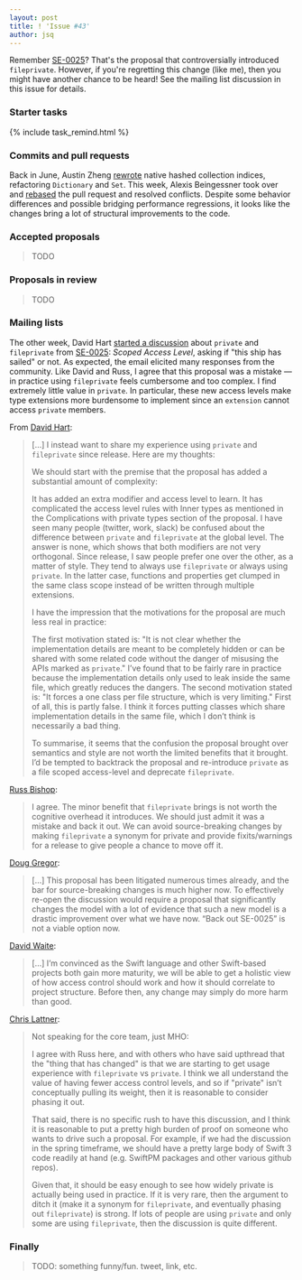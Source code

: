 ```yaml
---
layout: post
title: ! 'Issue #43'
author: jsq
---
```


Remember [SE-0025](https://github.com/apple/swift-evolution/blob/master/proposals/0025-scoped-access-level.md)? That's the proposal that controversially introduced `fileprivate`. However, if you're regretting this change (like me), then you might have another chance to be heard! See the mailing list discussion in this issue for details.

<!--excerpt-->

### Starter tasks

{% include task_remind.html %}

### Commits and pull requests

Back in June, Austin Zheng [rewrote](https://github.com/apple/swift/pull/3046) native hashed collection indices, refactoring `Dictionary` and `Set`. This week, Alexis Beingessner took over and [rebased](https://github.com/apple/swift/pull/5291) the pull request and resolved conflicts. Despite some behavior differences and possible bridging performance regressions, it looks like the changes bring a lot of structural improvements to the code.

### Accepted proposals

> TODO

### Proposals in review

> TODO

### Mailing lists

The other week, David Hart [started a discussion](https://lists.swift.org/pipermail/swift-evolution/Week-of-Mon-20161003/027632.html) about `private` and `fileprivate` from [SE-0025](https://github.com/apple/swift-evolution/blob/master/proposals/0025-scoped-access-level.md): *Scoped Access Level*, asking if "this ship has sailed" or not. As expected, the email elicited many responses from the community. Like David and Russ, I agree that this proposal was a mistake &mdash; in practice using `fileprivate` feels cumbersome and too complex. I find extremely little value in `private`. In particular, these new access levels make type extensions more burdensome to implement since an `extension` cannot access `private` members.

From [David Hart](https://lists.swift.org/pipermail/swift-evolution/Week-of-Mon-20161003/027647.html):

> [...] I instead want to share my experience using `private` and `fileprivate` since release. Here are my thoughts:
>
> We should start with the premise that the proposal has added a substantial amount of complexity:
>
> It has added an extra modifier and access level to learn.
> It has complicated the access level rules with Inner types as mentioned in the Complications with private types section of the proposal.
> I have seen many people (twitter, work, slack) be confused about the difference between `private` and `fileprivate` at the global level. The answer is none, which shows that both modifiers are not very orthogonal.
> Since release, I saw people prefer one over the other, as a matter of style. They tend to always use `fileprivate` or always using `private`. In the latter case, functions and properties get clumped in the same class scope instead of be written through multiple extensions.
>
> I have the impression that the motivations for the proposal are much less real in practice:
>
> The first motivation stated is: "It is not clear whether the implementation details are meant to be completely hidden or can be shared with some related code without the danger of misusing the APIs marked as `private`." I’ve found that to be fairly rare in practice because the implementation details only used to leak inside the same file, which greatly reduces the dangers.
> The second motivation stated is: "It forces a one class per file structure, which is very limiting." First of all, this is partly false. I think it forces putting classes which share implementation details in the same file, which I don’t think is necessarily a bad thing.
>
> To summarise, it seems that the confusion the proposal brought over semantics and style are not worth the limited benefits that it brought. I’d be tempted to backtrack the proposal and re-introduce `private` as a file scoped access-level and deprecate `fileprivate`.

[Russ Bishop](https://lists.swift.org/pipermail/swift-evolution/Week-of-Mon-20161003/027659.html):

> I agree. The minor benefit that `fileprivate` brings is not worth the cognitive overhead it introduces. We should just admit it was a mistake and back it out. We can avoid source-breaking changes by making `fileprivate` a synonym for private and provide fixits/warnings for a release to give people a chance to move off it.

[Doug Gregor](https://lists.swift.org/pipermail/swift-evolution/Week-of-Mon-20161010/027756.html):

> [...] This proposal has been litigated numerous times already, and the bar for source-breaking changes is much higher now. To effectively re-open the discussion would require a proposal that significantly changes the model with a lot of evidence that such a new model is a drastic improvement over what we have now. “Back out SE-0025” is not a viable option now.

[David Waite](https://lists.swift.org/pipermail/swift-evolution/Week-of-Mon-20161010/027786.html):

> [...] I’m convinced as the Swift language and other Swift-based projects both gain more maturity, we will be able to get a holistic view of how access control should work and how it should correlate to project structure. Before then, any change may simply do more harm than good.

[Chris Lattner](https://lists.swift.org/pipermail/swift-evolution/Week-of-Mon-20161010/027912.html):

> Not speaking for the core team, just MHO:
>
> I agree with Russ here, and with others who have said upthread that the "thing that has changed" is that we are starting to get usage experience with `fileprivate` vs `private`. I think we all understand the value of having fewer access control levels, and so if "private" isn’t conceptually pulling its weight, then it is reasonable to consider phasing it out.
>
> That said, there is no specific rush to have this discussion, and I think it is reasonable to put a pretty high burden of proof on someone who wants to drive such a proposal. For example, if we had the discussion in the spring timeframe, we should have a pretty large body of Swift 3 code readily at hand (e.g. SwiftPM packages and other various github repos).
>
> Given that, it should be easy enough to see how widely private is actually being used in practice. If it is very rare, then the argument to ditch it (make it a synonym for `fileprivate`, and eventually phasing out `fileprivate`) is strong. If lots of people are using `private` and only some are using `fileprivate`, then the discussion is quite different.

### Finally

> TODO: something funny/fun. tweet, link, etc.
